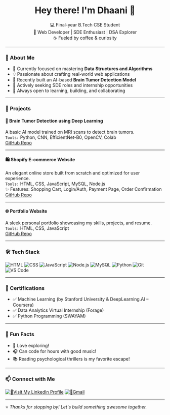 <h1 align="center">Hey there! I'm Dhaani 👋</h1>

<p align="center">
  💻 Final-year B.Tech CSE Student <br/>
  🔧 Web Developer | SDE Enthusiast | DSA Explorer <br/>
  ☕ Fueled by coffee & curiosity <br/>
</p>

---

### 🚀 About Me

- 🌱 Currently focused on mastering **Data Structures and Algorithms**
- 💡 Passionate about crafting real-world web applications
- 🧠 Recently built an AI-based **Brain Tumor Detection Model**
- 💼 Actively seeking SDE roles and internship opportunities
- 🎯 Always open to learning, building, and collaborating

---


### 💼 Projects

#### 🧠 Brain Tumor Detection using Deep Learning  
A basic AI model trained on MRI scans to detect brain tumors.  
`Tools:` Python, CNN, EfficientNet-B0, OpenCV, Colab  
[GitHub Repo](https://github.com/kaanchiiii/brain-tumor-detection)

---

#### 🛍️ Shopify E-commerce Website  
An elegant online store built from scratch and optimized for user experience.  
`Tools:` HTML, CSS, JavaScript, MySQL, Node.js  
✨ Features: Shopping Cart, Login/Auth, Payment Page, Order Confirmation  
[GitHub Repo](https://github.com/your-username/shopify-ecommerce)

---

#### 🌐 Portfolio Website  
A sleek personal portfolio showcasing my skills, projects, and resume.  
`Tools:` HTML, CSS, JavaScript  
[GitHub Repo](https://kaanchiiii.github.io/Portfolio/)

---

### 🛠️ Tech Stack

![HTML](https://img.shields.io/badge/-HTML5-E34F26?style=flat&logo=html5&logoColor=white)
![CSS](https://img.shields.io/badge/-CSS3-1572B6?style=flat&logo=css3)
![JavaScript](https://img.shields.io/badge/-JavaScript-F7DF1E?style=flat&logo=javascript&logoColor=black)
![Node.js](https://img.shields.io/badge/-Node.js-339933?style=flat&logo=nodedotjs&logoColor=white)
![MySQL](https://img.shields.io/badge/-MySQL-00758F?style=flat&logo=mysql)
![Python](https://img.shields.io/badge/-Python-3776AB?style=flat&logo=python)
![Git](https://img.shields.io/badge/-Git-F05032?style=flat&logo=git&logoColor=white)
![VS Code](https://img.shields.io/badge/-VSCode-007ACC?style=flat&logo=visual-studio-code)

---

### 📜 Certifications

- ✅ Machine Learning (by Stanford University & DeepLearning.AI – Coursera)
- ✅ Data Analytics Virtual Internship (Forage)
- ✅ Python Programming (SWAYAM)

---

### 🧠 Fun Facts

- 💙 Love exploring!  
- 🎧 Can code for hours with good music!
- 📚 Reading psychological thrillers is my favorite escape!  
 

---

### 📫 Connect with Me

[![💼Visit My LinkedIn Profile](https://img.shields.io/badge/-LinkedIn-0A66C2?style=flat&logo=linkedin&logoColor=white)](www.linkedin.com/in/dhaani-jain-09b9482a0)
[![📧Gmail](https://img.shields.io/badge/-Gmail-D14836?style=flat&logo=gmail&logoColor=white)](mailto:jaindhaani0919@gmail.com)

---

⭐ *Thanks for stopping by! Let's build something awesome together.*
